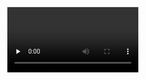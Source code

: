 <video id="video" controls="" preload="none" poster="">
      <source id="mp4" src="./recording.mp4" type="video/mp4">
</videos>
